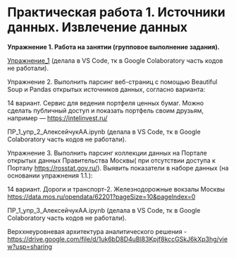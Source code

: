 # Практическая работа 1. Источники данных. Извлечение данных



**Упражнение 1. Работа на занятии (групповое выполнение задания).**

[Упражнение_1](PR1/Упражнение_1.ipynb) (делала в VS Code, тк в Google Colaboratory часть кодов не работали).


Упражнение 2. Выполнить парсинг веб-страниц с помощью Beautiful Soup и Pandas открытых источников данных, согласно варианта:

14 вариант. Сервис для ведения портфеля ценных бумаг. Можно сделать публичный доступ и показать портфель своим друзьям, например — https://intelinvest.ru/

ПР_1_упр_2_АлексейчукАА.ipynb (делала в VS Code, тк в Google Colaboratory часть кодов не работали).

Упражнение 3. Выполнить парсинг коллекции данных на Портале открытых данных Правительства Москвы( при отсутствии доступа к Порталу https://rosstat.gov.ru/). Выявить показатели в наборе данных (на основании упражнения 1.1.):

14 вариант. Дороги и транспорт-2. Железнодорожные вокзалы Москвы https://data.mos.ru/opendata/62201?pageSize=10&pageIndex=0

ПР_1_упр_3_АлексейчукАА.ipynb (делала в VS Code, тк в Google Colaboratory часть кодов не работали).

Верххнеуровневая архитектура аналитического решения - https://drive.google.com/file/d/1uk6bD8D4uBl83Kpjf8kccGSkJ6kXp3hg/view?usp=sharing
